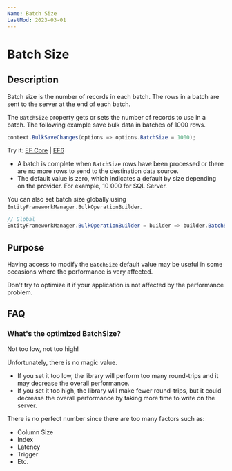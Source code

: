 ```yaml
---
Name: Batch Size
LastMod: 2023-03-01
---
```


# Batch Size

## Description

Batch size is the number of records in each batch. The rows in a batch are sent to the server at the end of each batch.

The `BatchSize` property gets or sets the number of records to use in a batch. The following example save bulk data in batches of 1000 rows. 

```csharp
context.BulkSaveChanges(options => options.BatchSize = 1000);
```
Try it: [EF Core](https://dotnetfiddle.net/qonEbL) | [EF6](https://dotnetfiddle.net/BThvHs)

 - A batch is complete when `BatchSize` rows have been processed or there are no more rows to send to the destination data source.
 - The default value is zero, which indicates a default by size depending on the provider. For example, 10 000 for SQL Server.

You can also set batch size globally using `EntityFrameworkManager.BulkOperationBuilder`.

```csharp
// Global
EntityFrameworkManager.BulkOperationBuilder = builder => builder.BatchSize = 1000;
```

## Purpose
Having access to modify the `BatchSize` default value may be useful in some occasions where the performance is very affected.

Don't try to optimize it if your application is not affected by the performance problem.

## FAQ

### What's the optimized BatchSize?
Not too low, not too high!

Unfortunately, there is no magic value.

 - If you set it too low, the library will perform too many round-trips and it may decrease the overall performance.
 - If you set it too high, the library will make fewer round-trips, but it could decrease the overall performance by taking more time to write on the server.

There is no perfect number since there are too many factors such as:
- Column Size
- Index
- Latency
- Trigger
- Etc.
